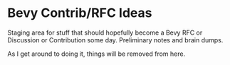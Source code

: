# Bevy Contrib/RFC Ideas

Staging area for stuff that should hopefully become a Bevy RFC or Discussion
or Contribution some day. Preliminary notes and brain dumps.

As I get around to doing it, things will be removed from here.
